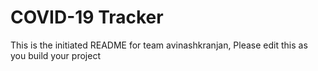 # COVID-19 Tracker

This is the initiated README for team avinashkranjan, Please edit this as you build your project
